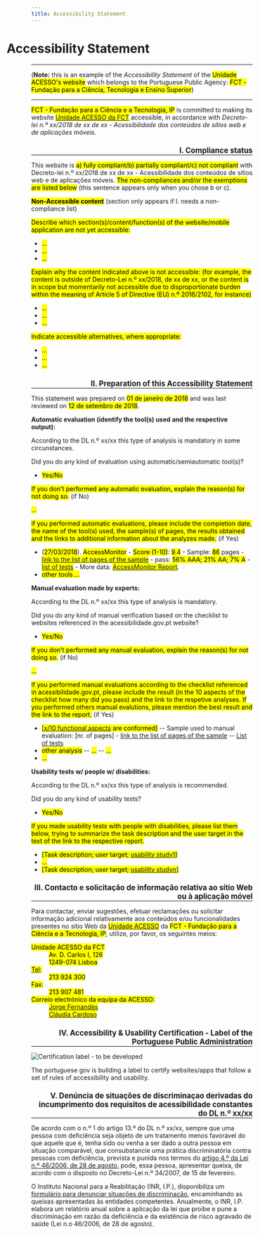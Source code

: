 ```yaml
---
title: Accessibility Statement
---
```


<style type="text/css">
 h1 {text-indent:-2em;}
 h2 {text-align:right; font-size:120%; border-bottom:1px solid #000; padding-bottom:0}
</style>
# Accessibility Statement 

***

(<strong>Note:</strong> this is an example of the <em>Accessibility Statement</em> of the <mark>Unidade ACESSO's website</mark> which belongs to the Portuguese Public Agency: <mark>FCT - Fundação para a Ciência, Tecnologia e Ensino Superior</mark>)

***

<mark><span id="site-owner">FCT - Fundação para a Ciência e a Tecnologia, IP</span></mark> is committed to making its website <mark><a href="http://www.acessibilidade.gov.pt" id="site-url"><span id="site-name">Unidade ACESSO da FCT</span></a></mark> accessible, in accordance with <em lang="pt-PT">Decreto-lei n.º xx/2018 de xx de xx - Acessibilidade dos conteúdos de sítios web e de aplicações móveis</em>.

## I. Compliance status

This website is <mark><span id="status-compliance">a) fully compliant/b) partially compliant/c) not compliant</span></mark> with Decreto-lei n.º xx/2018 de xx de xx - Acessibilidade dos conteúdos de sítios web e de aplicações móveis. <mark>The non-compliances and/or the exemptions are listed below</mark> (this sentence appears only when you chose b or c).

<mark>**Non-Accessible content**</mark> (section only appears if I. needs a non-compliance list)

<mark>Describe which section(s)/content/function(s) of the website/mobile application are not yet accessible:</mark>

<ul>
 <li id="status-no-compliant-which-1"><mark>...</mark></li>
 <li id="status-no-compliant-which-2"><mark>...</mark></li>
 <li id="status-no-compliant-which-n"><mark>...</mark></li>
</ul>

<mark>Explain why the content indicated above is not accessible: (for example, the content is outside of Decreto-Lei n.º xx/2018, de xx de xx,  or the content is in scope but momentarily not accessible due to disproportionate burden within the meaning of Article 5 of Directive (EU) n.º 2016/2102, for instance)</mark>

<ul>
 <li id="status-no-compliant-why-1"><mark>...</mark></li>
 <li id="status-no-compliant-why-2"><mark>...</mark></li>
 <li id="status-no-compliant-why-n"><mark>...</mark></li>
</ul>

<mark>Indicate accessible alternatives, where appropriate:</mark>

<ul>
 <li id="status-no-compliant-alt-1"><mark>...</mark></li>
 <li id="status-no-compliant-alt-2"><mark>...</mark></li>
 <li id="status-no-compliant-alt-n"><mark>...</mark></li>
</ul>

## II. Preparation of this Accessibility Statement

This statement was prepared on <mark><span id="statement-prepared">01 de janeiro de 2018</span></mark> and was last reviewed on <mark><span id="statement-lastreview">12 de setembro de 2018</span></mark>.

**Automatic evaluation (identify the tool(s) used and the respective output):** 

According to the DL n.º xx/xx this type of analysis is mandatory in some circunstances. 

Did you do any kind of evaluation using automatic/semiautomatic tool(s)?
- <mark>Yes/No</mark>

<mark>If you don't performed any automatic evaluation, explain the reason(s) for not doing so.</mark> (if No)

<mark>...</mark>

<mark>If you performed automatic evaluations, please include the completion date, the name of the tool(s) used, the sample(s) of pages, the results obtained and the links to additional information about the analyzes made.</mark> (if Yes)

- <span title="Last update" id="aen1_update">(<mark>27/03/2018</mark></span>). <span title="Tool" id="aen1_tool"><mark>AccessMonitor</mark></span> - <span title="Scale" id="aen1_scale"><mark>Score (1-10)</mark></span>: <span title="Score" id="aen1_score"><mark>9.4</mark></span> - Sample: <span title="sample" id="aen1_sample"><mark>86</mark></span> pages - <mark>[link to the list of pages of the sample](http://www.acessibilidade.gov.pt/accessmonitor/wcag20/?sid=3962)</mark> - pass: <span title="pass" id="aen1_pass"><mark>56% AAA; 21% AA; 7% A</mark></span> - <mark>[list of tests](https://docs.google.com/spreadsheets/d/1iTht_2_fznEpa-sc5VPKTLtY5MGMYzq-Ad__YWPXOlA/edit#gid=0)</mark> - More data: <span title="More data" id="aen1_more"><mark>[AccessMonitor Report](http://www.acessibilidade.gov.pt/accessmonitor/wcag20/?sid=3962)</mark></span>.
- <mark>other tools ...</mark>

**Manual evaluation made by experts:**

According to the DL n.º xx/xx this type of analysis is mandatory.

Did you do any kind of manual verification based on the checklist to websites referenced in the acessibilidade.gov.pt website?
- <mark>Yes/No</mark>

<mark>If you don't performed any manual evaluation, explain the reason(s) for not doing so.</mark> (if No)

<mark>...</mark>

<mark>If you performed manual evaluations according to the checklist referenced in acessibilidade.gov.pt, please include the result (in the 10 aspects of the checklist how many did you pass) and the link to the respetive analyses. If you performed others manual evalutions, please mention the best result and the link to the report.</mark> (if Yes)

- <mark>[[x/10 functional aspects](https://jorgeponto.github.io/a11y/lista-verificacao.html) are conformed]</mark>
 -- Sample used to manual evaluation: [nr. of pages] - [link to the list of pages of the sample](#)
 -- [List of tests](https://jorgeponto.github.io/a11y/lista-verificacao.html)
- <mark>other analysis</mark>
 -- <mark>...</mark>
 -- <mark>...</mark>
- <mark>...</mark>

**Usability tests w/ people w/ disabilities:**

According to the DL n.º xx/xx this type of analysis is recommended. 

Did you do any kind of usability tests?
- <mark>Yes/No</mark>

<mark>If you made usability tests with people with disabilities, please list them below, trying to summarize the task description and the user target in the text of the link to the respective report.</mark>

- <mark>[Task description; user target; [usability study1](#)]</mark>
 - <mark>...</mark>
 - <mark>[Task description; user target; [usability studyn](#)]</mark>

## III. Contacto e solicitação de informação relativa ao sítio Web ou à aplicação móvel

Para contactar, enviar sugestões, efetuar reclamações ou solicitar informação adicional relativamente aos conteúdos e/ou funcionalidades presentes no sítio Web da <mark>[Unidade ACESSO](http://www.acessibilidade.gov.pt)</mark> da <mark>FCT - Fundação para a Ciência e a Tecnologia, IP</mark>, utilize, por favor, os seguintes meios:

<dl id="contact-info">
 <dt><mark>Unidade ACESSO da FCT</mark></dt>
 <dd><mark>Av. D. Carlos I, 126<br>1249-074 Lisboa</mark></dd>
 <dt><mark><abbr title="telefone">Tel</abbr>:</mark></dt>
 <dd><mark>213 924 300</mark></dd>
 <dt><mark>Fax:</mark></dt>
 <dd><mark>213 907 481</mark></dd>
 <dt><mark>Correio electrónico da equipa da ACESSO:</mark></dt>
 <dd><mark><a href="mailto:jorge.fernandes@fct.pt" title="jorge.fernandes@fct.pt">Jorge Fernandes</a></mark></dd>
 <dd><mark><a href="mailto:claudia.cardoso@fct.pt" title="claudia.cardoso@fct.pt">Cláudia Cardoso</a></mark></dd>
</dl>

## IV. Accessibility & Usability Certification - Label of the Portuguese Public Administration

![Certification label - to be developed](http://www.acessibilidade.gov.pt/image/acess.gif)

The portuguese gov is building a label to certify websites/apps that follow a set of rules of accessibility and usability.

## V. Denúncia de situações de discriminaçao derivadas do incumprimento dos requisitos de acessibilidade constantes do DL n.º xx/xx

De acordo com o n.º 1 do artigo 13.º do DL n.º xx/xx, sempre que uma pessoa com deficiência seja objeto de um tratamento menos favorável do que aquele que é, tenha sido ou venha a ser dado a outra pessoa em situação comparável, que consubstancie uma prática discriminatória contra pessoas com deficiência, prevista e punida nos termos do [artigo 4.º da Lei n.º 46/2006, de 28 de agosto,](http://data.dre.pt/eli/lei/46/2006/08/28/p/dre/pt/html) pode, essa pessoa, apresentar queixa, de acordo com o disposto no Decreto-Lei n.º 34/2007, de 15 de fevereiro.

O Instituto Nacional para a Reabilitação (INR, I.P.), disponibiliza um [formulário para denunciar situações de discriminação](http://www.inr.pt/uploads/Formulario_queixa.rtf.rtf), encaminhando as queixas apresentadas às entidades competentes. Anualmente, o INR, I.P. elabora um relatório anual sobre a aplicação da lei que proíbe e pune a discriminação em razão da deficiência e da existência de risco agravado de saúde (Lei n.o 46/2006, de 28 de agosto). 
